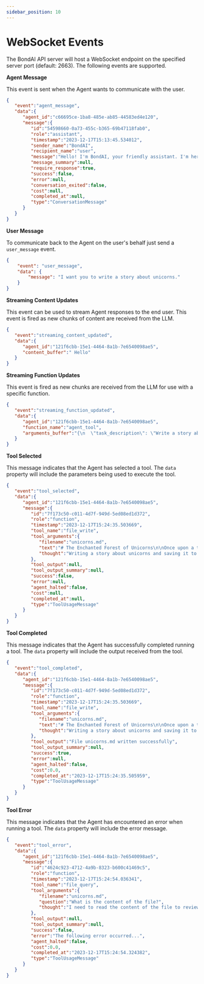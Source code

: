 ```yaml
---
sidebar_position: 10
---
```


# WebSocket Events

The BondAI API server will host a WebSocket endpoint on the specified server port (default: 2663). The following events are supported.

**Agent Message**

This event is sent when the Agent wants to communicate with the user.

```json
{
   "event":"agent_message",
   "data":{
      "agent_id":"c66695ce-1ba8-485e-ab85-44583ed4e120",
      "message":{
         "id":"54598660-0a73-455c-b365-69b47118fab0",
         "role":"assistant",
         "timestamp":"2023-12-17T15:13:45.534012",
         "sender_name":"BondAI",
         "recipient_name":"user",
         "message":"Hello! I'm BondAI, your friendly assistant. I'm here to help you with any tasks or information you need. How can I assist you today?",
         "message_summary":null,
         "require_response":true,
         "success":false,
         "error":null,
         "conversation_exited":false,
         "cost":null,
         "completed_at":null,
         "type":"ConversationMessage"
      }
   }
}
```

**User Message**

To communicate back to the Agent on the user's behalf just send a `user_message` event.

```json
{
    "event": "user_message",
    "data": {
        "message": "I want you to write a story about unicorns."
    }
}
```

**Streaming Content Updates**

This event can be used to stream Agent responses to the end user. This event is fired as new chunks of content are received from the LLM.

```json
{
   "event":"streaming_content_updated",
   "data":{
      "agent_id":"121f6cbb-15e1-4464-8a1b-7e6540098ae5",
      "content_buffer":" Hello"
   }
}
```

**Streaming Function Updates**

This event is fired as new chunks are received from the LLM for use with a specific function.

```json
{
   "event":"streaming_function_updated",
   "data":{
      "agent_id":"121f6cbb-15e1-4464-8a1b-7e6540098ae5",
      "function_name":"agent_tool",
      "arguments_buffer":"{\n  \"task_description\": \"Write a story about unicorns and save it to a file named unicorns.md\"\n"
   }
}
```

**Tool Selected**

This message indicates that the Agent has selected a tool. The `data` property will include the parameters being used to execute the tool.

```json
{
   "event":"tool_selected",
   "data":{
      "agent_id":"121f6cbb-15e1-4464-8a1b-7e6540098ae5",
      "message":{
         "id":"7f173c50-c011-4d7f-949d-5ed08ed1d372",
         "role":"function",
         "timestamp":"2023-12-17T15:24:35.503669",
         "tool_name":"file_write",
         "tool_arguments":{
            "filename":"unicorns.md",
            "text":"# The Enchanted Forest of Unicorns\n\nOnce upon a time...",
            "thought":"Writing a story about unicorns and saving it to a file named unicorns.md"
         },
         "tool_output":null,
         "tool_output_summary":null,
         "success":false,
         "error":null,
         "agent_halted":false,
         "cost":null,
         "completed_at":null,
         "type":"ToolUsageMessage"
      }
   }
}
```

**Tool Completed**

This message indicates that the Agent has successfully completed running a tool. The `data` property will include the output received from the tool.

```json
{
   "event":"tool_completed",
   "data":{
      "agent_id":"121f6cbb-15e1-4464-8a1b-7e6540098ae5",
      "message":{
         "id":"7f173c50-c011-4d7f-949d-5ed08ed1d372",
         "role":"function",
         "timestamp":"2023-12-17T15:24:35.503669",
         "tool_name":"file_write",
         "tool_arguments":{
            "filename":"unicorns.md",
            "text":"# The Enchanted Forest of Unicorns\n\nOnce upon a time...",
            "thought":"Writing a story about unicorns and saving it to a file named unicorns.md"
         },
         "tool_output":"File unicorns.md written successfully",
         "tool_output_summary":null,
         "success":true,
         "error":null,
         "agent_halted":false,
         "cost":0.0,
         "completed_at":"2023-12-17T15:24:35.505959",
         "type":"ToolUsageMessage"
      }
   }
}
```

**Tool Error**

This message indicates that the Agent has encountered an error when running a tool. The `data` property will include the error message.

```json
{
   "event":"tool_error",
   "data":{
      "agent_id":"121f6cbb-15e1-4464-8a1b-7e6540098ae5",
      "message":{
         "id":"4624c923-4712-4a9b-8323-b600c41469c5",
         "role":"function",
         "timestamp":"2023-12-17T15:24:54.036341",
         "tool_name":"file_query",
         "tool_arguments":{
            "filename":"unicorns.md",
            "question":"What is the content of the file?",
            "thought":"I need to read the content of the file to review the story about unicorns."
         },
         "tool_output":null,
         "tool_output_summary":null,
         "success":false,
         "error":"The following error occurred...",
         "agent_halted":false,
         "cost":0.0,
         "completed_at":"2023-12-17T15:24:54.324382",
         "type":"ToolUsageMessage"
      }
   }
}
```


